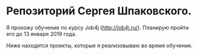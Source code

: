 ﻿# Репозиторий Сергея Шпаковского.
Я прохожу обучение по курсу Job4j (http://job4j.ru/). Планирую пройти его до 13 января 2019 года.

Ниже находятся проекты, которые я реализовываю во время обучения.
